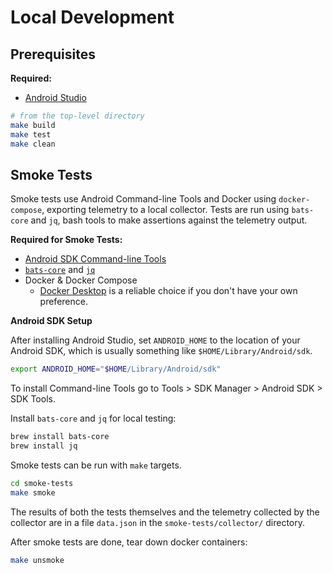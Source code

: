 # Local Development

## Prerequisites

**Required:**

- [Android Studio](https://developer.android.com/studio)

```sh
# from the top-level directory
make build
make test
make clean
```

## Smoke Tests

Smoke tests use Android Command-line Tools and Docker using `docker-compose`, exporting telemetry to a local collector.
Tests are run using `bats-core` and `jq`, bash tools to make assertions against the telemetry output.

**Required for Smoke Tests:**

- [Android SDK Command-line Tools](https://developer.android.com/tools)
- [`bats-core`](https://bats-core.readthedocs.io/en/stable/) and [`jq`](https://jqlang.github.io/jq/)
- Docker & Docker Compose
  - [Docker Desktop](https://www.docker.com/products/docker-desktop/) is a reliable choice if you don't have your own preference.

**Android SDK Setup**

After installing Android Studio, set `ANDROID_HOME` to the location of your Android SDK, which is usually something like `$HOME/Library/Android/sdk`.

```sh
export ANDROID_HOME="$HOME/Library/Android/sdk"
```

To install Command-line Tools go to Tools > SDK Manager > Android SDK > SDK Tools.



Install `bats-core` and `jq` for local testing:

```sh
brew install bats-core
brew install jq
```

Smoke tests can be run with `make` targets.

```sh
cd smoke-tests
make smoke
```

The results of both the tests themselves and the telemetry collected by the collector are in a file `data.json` in the `smoke-tests/collector/` directory.

After smoke tests are done, tear down docker containers:

```sh
make unsmoke
```
